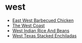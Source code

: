 # west

 * [East West Barbecued Chicken](index/e/east-west-barbecued-chicken-2187.json)
 * [The West Coast](index/t/the-west-coast-200813.json)
 * [West Indian Rice And Beans](index/w/west-indian-rice-and-beans-3184.json)
 * [West Texas Stacked Enchiladas](index/w/west-texas-stacked-enchiladas-367410.json)
